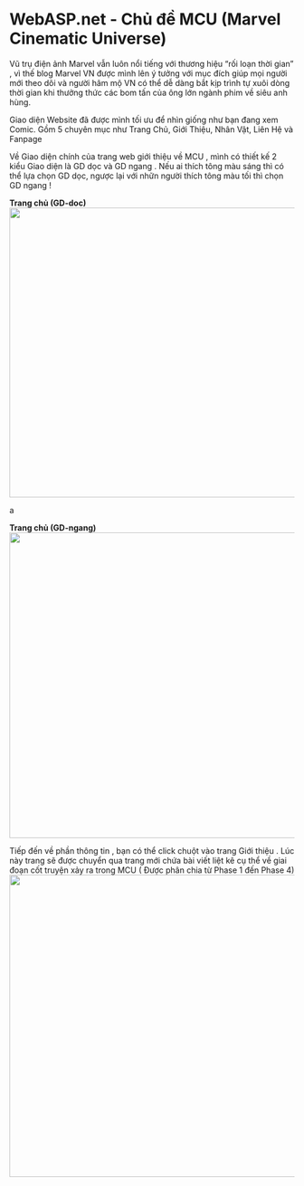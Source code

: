 # WebASP.net - Chủ đề MCU (Marvel Cinematic Universe)

Vũ trụ điện ảnh Marvel vẫn luôn nổi tiếng với thương hiệu “rối loạn thời gian” , vì thế blog Marvel VN được mình lên ý tưởng với mục đích giúp mọi người mới theo dõi và người hâm mộ VN có thể dễ dàng bắt kịp trình tự xuôi dòng thời gian khi thưởng thức các bom tấn của ông lớn ngành phim về siêu anh hùng.

Giao diện Website đã được mình tối ưu để nhìn giống như bạn đang xem Comic. Gồm 5 chuyên mục như Trang Chủ, Giới Thiệu, Nhân Vật, Liên Hệ và Fanpage

Về Giao diện chính của trang web giới thiệu về MCU , mình có thiết kế 2 kiểu Giao diện là GD dọc và GD ngang . Nếu ai thích tông màu sáng thì có thể lựa chọn GD dọc, ngược lại với nhữn người thích tông màu tối thì chọn GD ngang !

<strong>Trang chủ (GD-doc)</strong>
<img src="https://scontent.fdad2-1.fna.fbcdn.net/v/t1.15752-9/62552671_345470959497248_7967449927930347520_n.png?_nc_cat=108&amp;_nc_oc=AQmWMIuqANBGqscgKAxO8dfWzDd9jhSkoDiqCnqGtGcqJtdKoB2My1XqqWZnIIh23Oe2Q1bf_XhfBk2sZVPCc4Zp&amp;_nc_ht=scontent.fdad2-1.fna&amp;oh=ca4d09c93df3e168495fd3bb7c71400b&amp;oe=5D867C09" alt="" class="img" style="width: 1037px; height: 512px;"/>
<caption>a<c/aption>

<strong>Trang chủ (GD-ngang)</strong>
<img src="https://scontent.fdad2-1.fna.fbcdn.net/v/t1.15752-9/64723073_354431571935079_1426304402154586112_n.png?_nc_cat=110&amp;_nc_oc=AQlcoexbNlNAoNtEXv37O9yBNDk6W8geUwEl3XaGtxy74jtjTdt4yr5Jgv2QOVRf7eFud_8VxuYML_2b_E_MkzIx&amp;_nc_ht=scontent.fdad2-1.fna&amp;oh=283efa6748875559dd1fa05c84dbde81&amp;oe=5D8F6435" alt="" class="img" style="width: 1037px; height: 540px;">

Tiếp đến về phần thông tin , bạn có thể click chuột vào trang Giới thiệu . Lúc này trang sẽ được chuyển qua trang mới chứa bài viết liệt kê cụ thể về giai đoạn cốt truyện xảy ra trong MCU ( Được phân chia từ Phase 1 đến Phase 4)
<img src="https://scontent.fdad1-1.fna.fbcdn.net/v/t1.15752-9/62517039_310022186548470_8587734808535236608_n.png?_nc_cat=105&amp;_nc_oc=AQm3b8l8r9yquBc-qSrqZj0TmBiKi7M0-XYyIdyKKM-RK2tnG254pHojefaFL04IFaJwo0I8y8CJ0sGfIlgIIaR2&amp;_nc_ht=scontent.fdad1-1.fna&amp;oh=a6957a8ec184a1f5bb901181df96c396&amp;oe=5D7F5104" alt="" class="img" style="width: 1037px; height: 534px;">
